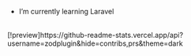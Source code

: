- I’m currently learning Laravel


<br>
[!preview]https://github-readme-stats.vercel.app/api?username=zodplugin&hide=contribs,prs&theme=dark
